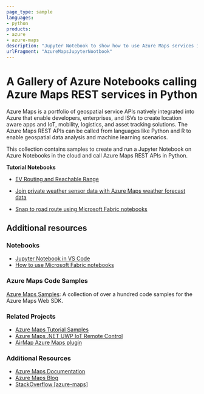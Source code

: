 ```yaml
---
page_type: sample
languages:
- python
products:
- azure
- azure-maps
description: "Jupyter Notebook to show how to use Azure Maps services in Python "
urlFragment: "AzureMapsJupyterNootbook"
---
```


# A Gallery of Azure Notebooks calling Azure Maps REST services in Python

Azure Maps is a portfolio of geospatial service APIs natively integrated into Azure that enable developers, enterprises, and ISVs to create location aware apps and IoT, mobility, logistics, and asset tracking solutions. The Azure Maps REST APIs can be called from languages like Python and R to enable geospatial data analysis and machine learning scenarios.

This collection contains samples to create and run a Jupyter Notebook on Azure Notebooks in the cloud and call Azure Maps REST APIs in Python.

**Tutorial Notebooks**

- [EV Routing and Reachable Range](https://github.com/Azure-Samples/Azure-Maps-Jupyter-Notebook/tree/master/AzureMapsJupyterSamples/Tutorials/EV%20Routing%20and%20Reachable%20Range)

- [Join private weather sensor data with Azure Maps weather forecast data](https://github.com/Azure-Samples/Azure-Maps-Jupyter-Notebook/tree/master/AzureMapsJupyterSamples/Tutorials/Analyze%20Weather%20Data)

- [Snap to road route using Microsoft Fabric notebooks](https://github.com/Azure-Samples/Azure-Maps-Jupyter-Notebook/tree/master/AzureMapsJupyterSamples/Tutorials/Snap%20to%20Roads)

## Additional resources

### Notebooks

- [Jupyter Notebook in VS Code](https://code.visualstudio.com/docs/datascience/jupyter-notebooks)
- [How to use Microsoft Fabric notebooks](https://learn.microsoft.com/fabric/data-engineering/how-to-use-notebook)

### Azure Maps Code Samples

[Azure Maps Samples](https://samples.azuremaps.com/): A collection of over a hundred code samples for the Azure Maps Web SDK.

### Related Projects

- [Azure Maps Tutorial Samples](https://github.com/Azure-Samples/azure-maps-samples/)
- [Azure Maps .NET UWP IoT Remote Control](https://github.com/Azure-Samples/azure-maps-dotnet-webgl-uwp-iot-remote-control)
- [AirMap Azure Maps plugin](https://github.com/airmap/js-azure-maps-plugin)

### Additional Resources

- [Azure Maps Documentation](https://learn.microsoft.com/azure/azure-maps/)
- [Azure Maps Blog](https://azure.microsoft.com/blog/topics/azure-maps/)
- [StackOverflow [azure-maps]](https://stackoverflow.com/questions/tagged/azure-maps)
